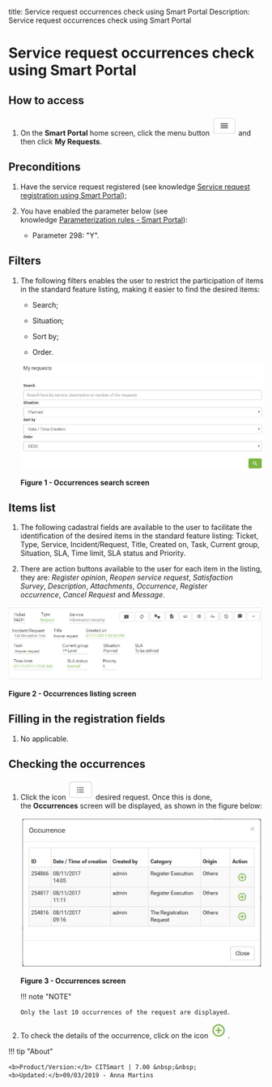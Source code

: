 title: Service request occurrences check using Smart Portal
Description: Service request occurrences check using Smart Portal

# Service request occurrences check using Smart Portal

How to access
-------------

1.  On the **Smart Portal** home screen, click the menu button ![figure](images/simb-meno.white.jpg) and then
    click **My Requests**.

Preconditions
-------------

1.  Have the service request registered (see knowledge [Service request registration using Smart Portal][1]);

2.  You have enabled the parameter below (see knowledge [Parameterization rules - Smart Portal][2]):

    - Parameter 298: "Y".

Filters
-------

1.  The following filters enables the user to restrict the participation of
    items in the standard feature listing, making it easier to find the desired
    items:

    - Search;

    - Situation;

    - Sort by;

    - Order.

    ![figure](images/verifi.img1.jpg)

    **Figure 1 - Occurrences search screen**

Items list
----------

1.  The following cadastral fields are available to the user to facilitate the
    identification of the desired items in the standard feature
    listing: Ticket, Type, Service, Incident/Request, Title, Created on, Task,
    Current group, Situation, SLA, Time limit, SLA status and Priority.

2.  There are action buttons available to the user for each item in the listing,
    they are: *Register opinion*, *Reopen service request*, *Satisfaction
    Survey*, *Description*, *Attachments*, *Occurrence*, *Register
    occurrence*, *Cancel Request* and *Message*.

![figure](images/verifi.img2.jpg)

**Figure 2 - Occurrences listing screen**

Filling in the registration fields
----------------------------------

1.  No applicable.

Checking the occurrences
------------------------

1.  Click the icon ![figure](images/simb-3linhas.jpg) desired request. Once this is done,
    the **Occurrences** screen will be displayed, as shown in the figure below:

    ![figure](images/verifi.img3.jpg)

    **Figure 3 - Occurrences screen**

    !!! note "NOTE"

        Only the last 10 occurrences of the request are displayed.

2.  To check the details of the occurrence, click on the icon ![figure](images/simb-mais.green.jpg) .



!!! tip "About"

    <b>Product/Version:</b> CITSmart | 7.00 &nbsp;&nbsp;
    <b>Updated:</b>09/03/2019 - Anna Martins

[1]:/en-us/citsmart-platform-7/processes/portfolio-and-catalog/smart-portal/service-request.html
[2]:/en-us/citsmart-platform-7/plataform-administration/parameters-list/parametrization-smart-portal.html
